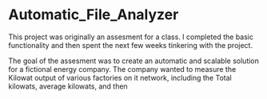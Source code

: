 # Automatic_File_Analyzer
This project was originally an assesment for a class. I completed the basic functionality and then spent the next few weeks tinkering with the project. 

The goal of the assesment was to create an automatic and scalable solution for a fictional energy company. The company wanted to measure the Kilowat output of various
factories on it network, including the Total kilowats, average kilowats, and then
